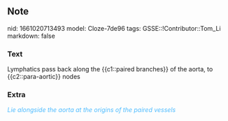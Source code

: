 ## Note
nid: 1661020713493
model: Cloze-7de96
tags: GSSE::!Contributor::Tom_Li
markdown: false

### Text
<div>
  Lymphatics pass back along the {{c1::paired branches}} of the
  aorta, to {{c2::para-aortic}} nodes
</div>

### Extra
<i><font color="#4FBCFF">Lie alongside the aorta at the origins of
the paired vessels</font></i>
